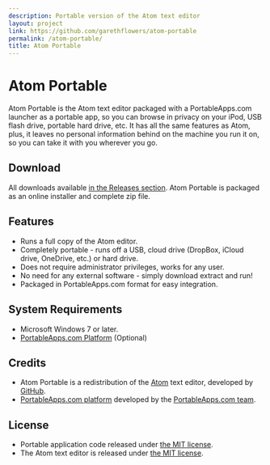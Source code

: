 ```yaml
---
description: Portable version of the Atom text editor
layout: project
link: https://github.com/garethflowers/atom-portable
permalink: /atom-portable/
title: Atom Portable
---
```


# Atom Portable

Atom Portable is the Atom text editor packaged with a PortableApps.com launcher
as a portable app, so you can browse in privacy on your iPod, USB flash drive,
portable hard drive, etc. It has all the same features as Atom, plus, it leaves
no personal information behind on the machine you run it on, so you can take it
with you wherever you go.

## Download
All downloads available [in the Releases section][D1]. Atom Portable is packaged
as an online installer and complete zip file.

 [D1]: https://github.com/garethflowers/atom-portable/releases/latest

## Features
* Runs a full copy of the Atom editor.
* Completely portable - runs off a USB, cloud drive (DropBox, iCloud drive,
  OneDrive, etc.) or hard drive.
* Does not require administrator privileges, works for any user.
* No need for any external software - simply download extract and run!
* Packaged in PortableApps.com format for easy integration.

## System Requirements
* Microsoft Windows 7 or later.
* [PortableApps.com Platform][S1] (Optional)

 [S1]: http://portableapps.com/download

## Credits
* Atom Portable is a redistribution of the [Atom][C1] text editor, developed
  by [GitHub][C2].
* [PortableApps.com platform][S1] developed by the [PortableApps.com team][C3].

 [C1]: https://atom.io
 [C2]: https://github.com
 [C3]: http://portableapps.com

## License
* Portable application code released under [the MIT license][L1].
* The Atom text editor is released under [the MIT license][L2].

 [L1]: https://raw.githubusercontent.com/garethflowers/atom-portable/master/LICENSE
 [L2]: https://raw.githubusercontent.com/atom/atom/master/LICENSE.md
